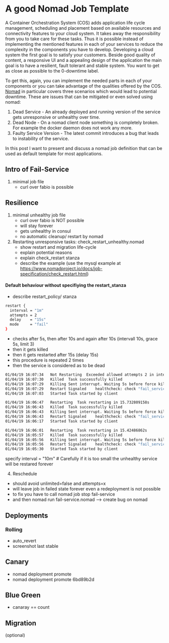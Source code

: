 # A good Nomad Job Template

A Container Orchestration System (COS) adds application life cycle management, scheduling and placement based on available resources and connectivity features to your cloud system. It takes away the responsibility from you to take care for these tasks. Thus it is possible instead of implementing the mentioned features in each of your services to reduce the complexity in the components you have to develop.
Developing a cloud system the first goal is to satisfy your customers. Beside good quality of content, a responsive UI and a appealing design of the application the main goal is to have a resilient, fault tolerant and stable system. You want to get as close as possible to the 0-downtime label.

To get this, again, you can implement the needed parts in each of your components or you can take advantage of the qualities offered by the COS.
[Nomad](https://www.nomadproject.io) in particular covers three scenarios which would lead to potential downtime.
These are issues that can be mitigated or even solved using nomad:

1. Dead Service - An already deployed and running version of the service gets unresponsive or unhealthy over time.
2. Dead Node - On a nomad client node something is completely broken. For example the docker daemon does not work any more.
3. Faulty Service Version - The latest commit introduces a bug that leads to instability of the service.

In this post I want to present and discuss a nomad job definition that can be used as default template for most applications.

## Intro of Fail-Service

1. minimal job file
   - curl over fabio is possible

## Resilience

1. minimal unhealthy job file
   - curl over fabio is NOT possible
   - will stay forever
   - gets unhealthy in consul
   - no automatic cleanup/ restart by nomad
2. Restarting unresponsive tasks: check_restart_unhealthy.nomad
   - show restart and migration life-cycle
   - explain potential reasons
   - explain check_restart stanza
   - describe the example (use the mysql example at https://www.nomadproject.io/docs/job-specification/check_restart.html)

#### Default behaviour without specifiying the restart_stanza

- describe restart_policy/ stanza

```bash
restart {
  interval = "1m"
  attempts = 2
  delay    = "15s"
  mode     = "fail"
}
```

- checks after 5s, then after 10s and again after 10s (intervall 10s, grace 5s, limit 3)
- then it gets killed
- then it gets restarted after 15s (delay 15s)
- this procedure is repeated 2 times
- then the service is considered as to be dead

```bash
01/04/19 16:07:34	Not Restarting	Exceeded allowed attempts 2 in interval 30m0s and mode is "fail"
01/04/19 16:07:30	Killed	Task successfully killed
01/04/19 16:07:29	Killing	Sent interrupt. Waiting 5s before force killing
01/04/19 16:07:29	Restart Signaled	healthcheck: check "fail_service health using http endpoint '/health'" unhealthy
01/04/19 16:07:03	Started	Task started by client

01/04/19 16:06:47	Restarting	Task restarting in 15.732809158s
01/04/19 16:06:43	Killed	Task successfully killed
01/04/19 16:06:43	Killing	Sent interrupt. Waiting 5s before force killing
01/04/19 16:06:43	Restart Signaled	healthcheck: check "fail_service health using http endpoint '/health'" unhealthy
01/04/19 16:06:17	Started	Task started by client

01/04/19 16:06:01	Restarting	Task restarting in 15.42486862s
01/04/19 16:05:57	Killed	Task successfully killed
01/04/19 16:05:56	Killing	Sent interrupt. Waiting 5s before force killing
01/04/19 16:05:56	Restart Signaled	healthcheck: check "fail_service health using http endpoint '/health'" unhealthy
01/04/19 16:05:30	Started	Task started by client
```

specify interval = "10m" # Carefully if it is too small the unhealthy service will be restared forever

4. Reschedule

- should avoid unlimited=false and attempts=x
- will leave job in failed state forever even a redeployment is not possible
- to fix you have to call nomad job stop fail-service
- and then nomad run fail-service.nomad
  --> create bug on nomad

## Deployments

### Rolling

- auto_revert
- screenshot last stable

## Canary

- nomad deployment promote <deployment id>
- nomad deployment promote 6bd89b2d

## Blue Green

- canaray == count

## Migration

(optional)
